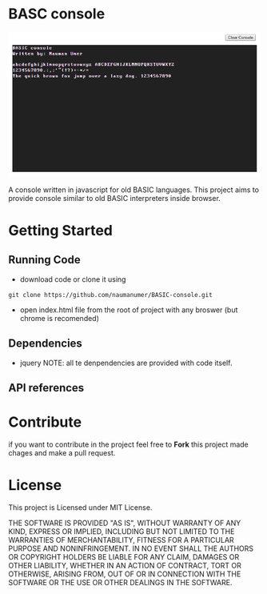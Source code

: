 # BASC console

![BASIC console](BASIC%20console.png "BASIC console")

A console written in javascript for old BASIC languages. This project aims to provide console similar to old BASIC interpreters inside browser.

# Getting Started
## Running Code
* download code or clone it using
```
git clone https://github.com/naumanumer/BASIC-console.git
```
* open index.html file from the root of project with any broswer (but chrome is recomended)

## Dependencies
* jquery
NOTE: all te denpendencies are provided with code itself.

## API references

# Contribute
if you want to contribute in the project feel free to **Fork** this project made chages and make a pull request.

# License
This project is Licensed under MIT License.

THE SOFTWARE IS PROVIDED "AS IS", WITHOUT WARRANTY OF ANY KIND, EXPRESS OR
IMPLIED, INCLUDING BUT NOT LIMITED TO THE WARRANTIES OF MERCHANTABILITY,
FITNESS FOR A PARTICULAR PURPOSE AND NONINFRINGEMENT. IN NO EVENT SHALL THE
AUTHORS OR COPYRIGHT HOLDERS BE LIABLE FOR ANY CLAIM, DAMAGES OR OTHER
LIABILITY, WHETHER IN AN ACTION OF CONTRACT, TORT OR OTHERWISE, ARISING FROM,
OUT OF OR IN CONNECTION WITH THE SOFTWARE OR THE USE OR OTHER DEALINGS IN THE
SOFTWARE.
